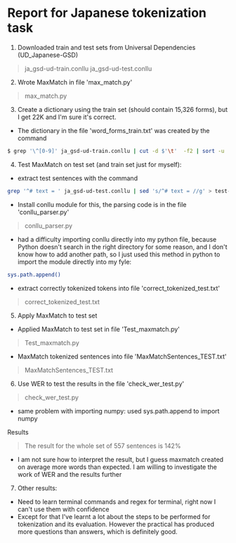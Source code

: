 # Report for Japanese tokenization task


1. Downloaded train and test sets from Universal Dependencies (UD_Japanese-GSD)

>ja_gsd-ud-train.conllu
>ja_gsd-ud-test.conllu
2. Wrote MaxMatch in file 'max_match.py'

>max_match.py


3. Create a dictionary using the train set (should contain 15,326 forms), but I get 22K and I'm sure it's correct.
- The dictionary in the file 'word_forms_train.txt' was created by the command 
```sh 
$ grep '\^[0-9]' ja_gsd-ud-train.conllu | cut -d $'\t'  -f2 | sort -u
```

4. Test MaxMatch on test set (and train set just for myself):
- extract test sentences with the command
```sh
grep '^# text = ' ja_gsd-ud-test.conllu | sed 's/^# text = //g' > test-sentences.txt
```
- Install conllu module for this, the parsing code is in the file 'conllu_parser.py'
>conllu_parser.py

- had a difficulty importing conllu directly into my python file, because Python doesn't search in the right directory for some reason, and I don't know how to add another path, so I just used this method in python to import the module directly into my fyle:
```sh
sys.path.append() 
```
- extract correctly tokenized tokens into file 'correct_tokenized_test.txt'

> correct_tokenized_test.txt


5. Apply MaxMatch to test set
- Applied MaxMatch to test set in file 'Test_maxmatch.py'
> Test_maxmatch.py
- MaxMatch tokenized sentences into file 'MaxMatchSentences_TEST.txt'
>MaxMatchSentences_TEST.txt

6. Use WER to test the results in the file 'check_wer_test.py'
>check_wer_test.py
- same problem with importing numpy: used sys.path.append to import numpy

Results
>The result for the whole set of 557 sentences is 142%
- I am not sure how to interpret the result, but I guess maxmatch created on average more words than expected. I am willing to investigate the work of WER and the results further

7. Other results:
- Need to learn terminal commands and regex for terminal, right now I can't use them with confidence
- Except for that I've learnt a lot about the steps to be performed for tokenization and its evaluation. However the practical has produced more questions than answers, which is definitely good.

